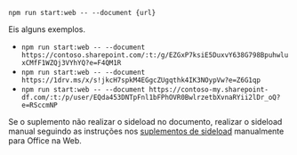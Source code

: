```command&nbsp;line
npm run start:web -- --document {url}
```

Eis alguns exemplos.

- `npm run start:web -- --document https://contoso.sharepoint.com/:t:/g/EZGxP7ksiE5DuxvY638G798BpuhwluxCMfF1WZQj3VYhYQ?e=F4QM1R`
- `npm run start:web -- --document https://1drv.ms/x/s!jkcH7spkM4EGgcZUgqthk4IK3NOypVw?e=Z6G1qp`
- `npm run start:web -- --document https://contoso-my.sharepoint-df.com/:t:/p/user/EQda453DNTpFnl1bFPhOVR0BwlrzetbXvnaRYii2lDr_oQ?e=RSccmNP`

Se o suplemento não realizar o sideload no documento, realizar o sideload manual seguindo as instruções nos [suplementos de sideload](../testing/sideload-office-add-ins-for-testing.md#manually-sideload-an-add-in-to-office-on-the-web) manualmente para Office na Web.